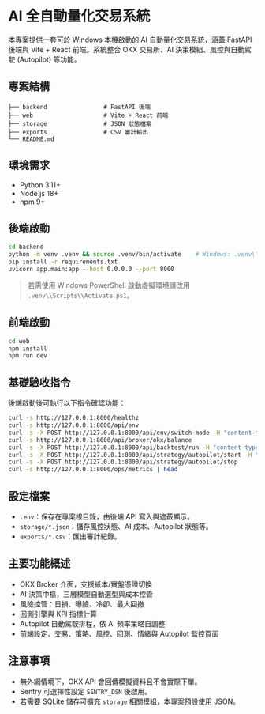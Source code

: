 # AI 全自動量化交易系統

本專案提供一套可於 Windows 本機啟動的 AI 自動量化交易系統，涵蓋 FastAPI 後端與 Vite + React 前端。系統整合 OKX 交易所、AI 決策模組、風控與自動駕駛 (Autopilot) 等功能。

## 專案結構

```
├── backend                # FastAPI 後端
├── web                    # Vite + React 前端
├── storage                # JSON 狀態檔案
├── exports                # CSV 審計輸出
└── README.md
```

## 環境需求
- Python 3.11+
- Node.js 18+
- npm 9+

## 後端啟動

```bash
cd backend
python -m venv .venv && source .venv/bin/activate    # Windows: .venv\\Scripts\\activate
pip install -r requirements.txt
uvicorn app.main:app --host 0.0.0.0 --port 8000
```

> 若需使用 Windows PowerShell 啟動虛擬環境請改用 `.venv\\Scripts\\Activate.ps1`。

## 前端啟動

```bash
cd web
npm install
npm run dev
```

## 基礎驗收指令

後端啟動後可執行以下指令確認功能：

```bash
curl -s http://127.0.0.1:8000/healthz
curl -s http://127.0.0.1:8000/api/env
curl -s -X POST http://127.0.0.1:8000/api/env/switch-mode -H "content-type: application/json" -d '{"mode":"paper"}'
curl -s http://127.0.0.1:8000/api/broker/okx/balance
curl -s -X POST http://127.0.0.1:8000/api/backtest/run -H "content-type: application/json" -d '{"instId":"BTC-USDT","exchange":"okx","strategy":"dca","params":{"lookback":200,"every_n":5,"budget":20}}'
curl -s -X POST http://127.0.0.1:8000/api/strategy/autopilot/start -H "content-type: application/json" -d '{"base_interval_s": 60}'
curl -s -X POST http://127.0.0.1:8000/api/strategy/autopilot/stop
curl -s http://127.0.0.1:8000/ops/metrics | head
```

## 設定檔案

- `.env`：保存在專案根目錄，由後端 API 寫入與遮蔽顯示。
- `storage/*.json`：儲存風控狀態、AI 成本、Autopilot 狀態等。
- `exports/*.csv`：匯出審計紀錄。

## 主要功能概述
- OKX Broker 介面，支援紙本/實盤憑證切換
- AI 決策中樞，三層模型自動選型與成本控管
- 風險控管：日損、曝險、冷卻、最大回撤
- 回測引擎與 KPI 指標計算
- Autopilot 自動駕駛排程，依 AI 頻率策略自調整
- 前端設定、交易、策略、風控、回測、情緒與 Autopilot 監控頁面

## 注意事項
- 無外網情境下，OKX API 會回傳模擬資料且不會實際下單。
- Sentry 可選擇性設定 `SENTRY_DSN` 後啟用。
- 若需要 SQLite 儲存可擴充 `storage` 相關模組，本專案預設使用 JSON。
